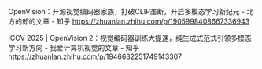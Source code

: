
OpenVision：开源视觉编码器家族，打破CLIP垄断，开启多模态学习新纪元 - 北方的郎的文章 - 知乎
https://zhuanlan.zhihu.com/p/1905998408667336943

ICCV 2025 | OpenVision 2：视觉编码器训练大提速，纯生成式范式引领多模态学习新方向 - 我爱计算机视觉的文章 - 知乎
https://zhuanlan.zhihu.com/p/1946632251749143307